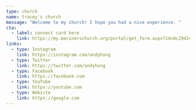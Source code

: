 ```yaml
---
type: church
name: tracey's church
message: "Welcome to my church! I hope you had a nice experience. "
cta:
  - label: connect card here
    link: https://my.marinerschurch.org/portal/get_form.aspx?id=8c294243-114b-4e16-9bb0-d30154484deb
links:
  - type: Instagram
    link: https://instagram.com/andyhxng
  - type: Twitter
    link: https://twitter.com/andyhxng
  - type: Facebook
    link: https://facebook.com
  - type: YouTube
    link: https://youtube.com
  - type: Website
    link: https://google.com
---
```

